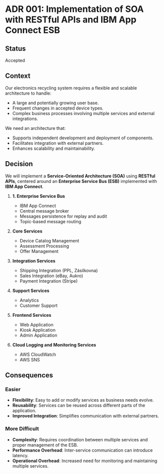# ADR 001: Implementation of SOA with RESTful APIs and IBM App Connect ESB

## Status
Accepted

## Context
Our electronics recycling system requires a flexible and scalable architecture to handle:

- A large and potentially growing user base.
- Frequent changes in accepted device types.
- Complex business processes involving multiple services and external integrations.

We need an architecture that:

- Supports independent development and deployment of components.
- Facilitates integration with external partners.
- Enhances scalability and maintainability.

## Decision
We will implement a **Service-Oriented Architecture (SOA)** using **RESTful APIs**, centered around an **Enterprise Service Bus (ESB)** implemented with **IBM App Connect**.

1. **1.	Enterprise Service Bus**
   - IBM App Connect
   - Central message broker 
   - Messages persistence for replay and audit
   - Topic-based message routing

2. **Core Services**
   - Device Catalog Management
   - Assessment Processing
   - Offer Management

3. **Integration Services**
   - Shipping Integration (PPL, Zásilkovna)
   - Sales Integration (eBay, Aukro)
   - Payment Integration (Stripe)

4. **Support Services**
   - Analytics
   - Customer Support

5. **Frontend Services**
   - Web Application
   - Kiosk Application
   - Admin Application

6. **Cloud Logging and Monitoring Services**
   - AWS CloudWatch
   - AWS SNS

## Consequences

### Easier
- **Flexibility**: Easy to add or modify services as business needs evolve.
- **Reusability**: Services can be reused across different parts of the application.
- **Improved Integration**: Simplifies communication with external partners.

### More Difficult
- **Complexity**: Requires coordination between multiple services and proper management of the ESB.
- **Performance Overhead**: Inter-service communication can introduce latency.
- **Operational Overhead**: Increased need for monitoring and maintaining multiple services.
